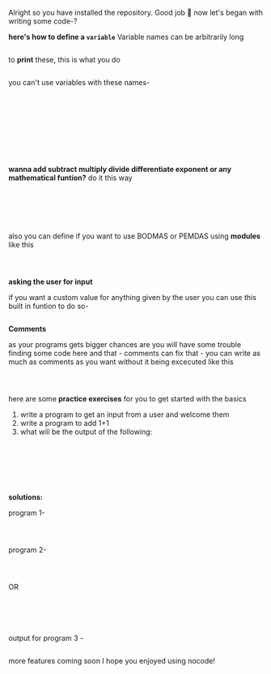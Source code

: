 Alright so you have installed the repository. Good job 🎉
now let's began with writing some code-?

**here's how to define a `variable`**
Variable names can be arbitrarily long
```

```

to **print** these, this is what you do
```

```

you can't use variables with these names-
```










```

**wanna add subtract multiply divide differentiate exponent or any mathematical funtion?**
do it this way
```






```

also you can define if you want to use BODMAS or PEMDAS using **modules** like this
```



```

**asking the user for input**

if you want a custom value for anything given by the user you can use this built in funtion to do so-
```

```

**Comments**

as your programs gets bigger chances are you will have some trouble finding some code here and that - comments can fix that - you can write as much as comments as you want without it being excecuted like this

```



```

here are some **practice exercises** for you to get started with the basics

1. write a program to get an input from a user and welcome them
2. write a program to add 1+1
3. what will be the output of the following:
```







```

**solutions:**

program 1-
```



```

program 2-
```



```
OR
```





```

output for program 3 -
```

```

more features coming soon I hope you enjoyed using nocode!